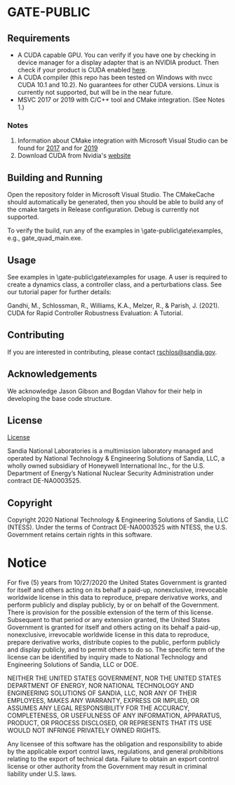 # GATE-PUBLIC

## Requirements

*  A CUDA capable GPU. You can verify if you have one by checking in device manager for a display adapter that is an NVIDIA product. Then check if your product is CUDA enabled [here](https://developer.nvidia.com/cuda-gpus#compute).
*  A CUDA compiler (this repo has been tested on Windows with nvcc CUDA 10.1 and 10.2). No guarantees for other CUDA versions. Linux is currently not supported, but will be in the near future.
*  MSVC 2017 or 2019 with C/C++ tool and CMake integration. (See Notes 1.)

### Notes

1.  Information about CMake integration with Microsoft Visual Studio can be found for [2017](https://docs.microsoft.com/en-us/cpp/build/cmake-projects-in-visual-studio?view=vs-2017) and for [2019](https://docs.microsoft.com/en-us/cpp/build/cmake-projects-in-visual-studio?view=vs-2019)
2.  Download CUDA from Nvidia's [website](https://developer.nvidia.com/cuda-downloads)

## Building and Running

Open the repository folder in Microsoft Visual Studio. The CMakeCache should automatically be generated, then you should be able to build any of the cmake targets in Release configuration. Debug is currently not supported.

To verify the build, run any of the examples in \gate-public\gate\examples, e.g., gate_quad_main.exe.

## Usage

See examples in \gate-public\gate\examples for usage. A user is required to create a dynamics class, a controller class, and a perturbations class. See our tutorial paper for further details:

Gandhi, M., Schlossman, R., Williams, K.A., Melzer, R., & Parish, J. (2021). CUDA for Rapid Controller Robustness Evaluation: A Tutorial. 

## Contributing

If you are interested in contributing, please contact rschlos@sandia.gov. 

## Acknowledgements

We acknowledge Jason Gibson and Bogdan Vlahov for their help in developing the base code structure.

## License

[License](LICENSE)

Sandia National Laboratories is a multimission laboratory managed and operated by National Technology & Engineering Solutions of Sandia, LLC, a wholly owned subsidiary of Honeywell International Inc., for the U.S. Department of Energy’s National Nuclear Security Administration under contract DE-NA0003525.


## Copyright
Copyright 2020 National Technology & Engineering Solutions of Sandia, LLC (NTESS).
Under the terms of Contract DE-NA0003525 with NTESS, the U.S. Government retains certain rights in this software.

# Notice
For five (5) years from 10/27/2020 the United States Government is granted for itself and others acting on its behalf a paid-up, nonexclusive, irrevocable worldwide license in this data to reproduce, prepare derivative works, and perform publicly and display publicly, by or on behalf of the Government. There is provision for the possible extension of the term of this license. Subsequent to that period or any extension granted, the United States Government is granted for itself and others acting on its behalf a paid-up, nonexclusive, irrevocable worldwide license in this data to reproduce, prepare derivative works, distribute copies to the public, perform publicly and display publicly, and to permit others to do so. The specific term of the license can be identified by inquiry made to National Technology and Engineering Solutions of Sandia, LLC or DOE.
 
NEITHER THE UNITED STATES GOVERNMENT, NOR THE UNITED STATES DEPARTMENT OF ENERGY, NOR NATIONAL TECHNOLOGY AND ENGINEERING SOLUTIONS OF SANDIA, LLC, NOR ANY OF THEIR EMPLOYEES, MAKES ANY WARRANTY, EXPRESS OR IMPLIED, OR ASSUMES ANY LEGAL RESPONSIBILITY FOR THE ACCURACY, COMPLETENESS, OR USEFULNESS OF ANY INFORMATION, APPARATUS, PRODUCT, OR PROCESS DISCLOSED, OR REPRESENTS THAT ITS USE WOULD NOT INFRINGE PRIVATELY OWNED RIGHTS.
 
Any licensee of this software has the obligation and responsibility to abide by the applicable export control laws, regulations, and general prohibitions relating to the export of technical data. Failure to obtain an export control license or other authority from the Government may result in criminal liability under U.S. laws.
